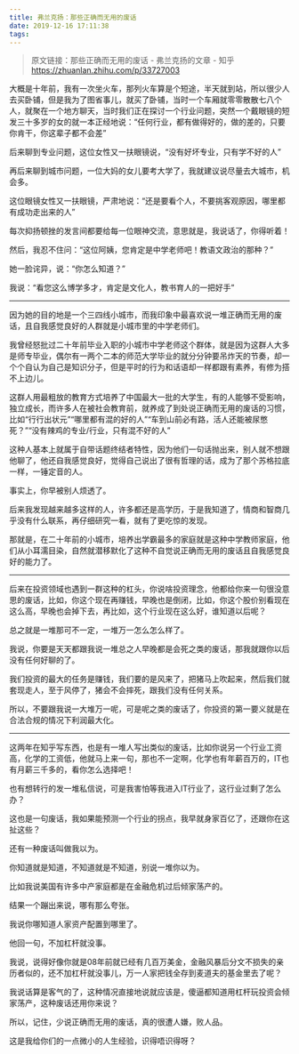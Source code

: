 ```yaml
---
title: 弗兰克扬：那些正确而无用的废话
date: 2019-12-16 17:11:38
tags:
---
```


> 原文链接：那些正确而无用的废话 - 弗兰克扬的文章 - 知乎
       <https://zhuanlan.zhihu.com/p/33727003>
<div class="Post-RichTextContainer"><div class="RichText ztext Post-RichText"><p>大概是十年前，我有一次坐火车，那列火车算是个短途，半天就到站，所以很少人去买卧铺，但是我为了图省事儿，就买了卧铺，当时一个车厢就零零散散七八个人，就聚在一个地方聊天，当时我们正在探讨一个行业问题，突然一个戴眼镜的短发三十多岁的女的就一本正经地说：“任何行业，都有做得好的，做的差的，只要你肯干，你这辈子都不会差”</p><p>后来聊到专业问题，这位女性又一扶眼镜说，“没有好坏专业，只有学不好的人”</p><p>再后来聊到城市问题，一位大妈的女儿要考大学了，我就建议说尽量去大城市，机会多。</p><p>这位眼镜女性又一扶眼镜，严肃地说：“还是要看个人，不要挑客观原因，哪里都有成功走出来的人”</p><p>每次抑扬顿挫的发言间都要给每一位眼神交流，意思就是，我说话了，你得听着！</p><p>然后，我忍不住问：“这位阿姨，您肯定是中学老师吧！教语文政治的那种？”</p><p>她一脸诧异，说：“你怎么知道？”</p><p>我说：“看您这么博学多才，肯定是文化人，教书育人的一把好手”</p><hr><p>因为她的目的地是一个三四线小城市，而我印象中最喜欢说一堆正确而无用的废话，且自我感觉良好的人群就是小城市里的中学老师们。</p><p>我曾经怒批过二十年前毕业入职的小城市中学老师这个群体，就是因为这群人大多是师专毕业，偶尔有一两个二本的师范大学毕业的就分分钟要吊炸天的节奏，却一个个自认为自己是知识分子，但是平时的行为和话语却一样都跟有素养，有修为搭不上边儿。</p><p>这群人用最粗放的教育方式培养了中国最大一批的大学生，有的人能够不受影响，独立成长，而许多人在被社会教育前，就养成了到处说正确而无用的废话的习惯，比如“行行出状元”“哪里都有混的好的人”“车到山前必有路，活人还能被尿憋死？”“没有辣鸡的专业/行业，只有混不好的人”</p><p>这种人基本上就属于自带话题终结者特性，因为他们一句话抛出来，别人就不想跟他聊了，他还自我感觉良好，觉得自己说出了很有哲理的话，成为了那个苏格拉底一样，一锤定音的人。</p><p>事实上，你早被别人烦透了。</p><p>后来我发现越来越多这样的人，许多都还是高学历，于是我知道了，情商和智商几乎没有什么联系，再仔细研究一看，就有了更吃惊的发现。</p><p>那就是，在二十年前的小城市，培养出学霸最多的家庭就是这种中学教师家庭，他们从小耳濡目染，自然就潜移默化了这种不自觉说正确而无用的废话且自我感觉良好的能力了。</p><hr><p>后来在投资领域也遇到一群这种的杠头，你说啥投资理念，他都给你来一句很没意思的废话，比如，你这个现在再赚钱，早晚也是倒闭，比如，你这个股价别看现在这么高，早晚也会掉下去，再比如，这个行业现在这么好，谁知道以后呢？</p><p>总之就是一堆那可不一定，一堆万一怎么怎么样了。</p><p>我说，你要是天天都跟我说一堆总之人早晚都是会死之类的废话，那我就跟你以后没有任何好聊的了。</p><p>我们投资的最大的任务是赚钱，我们要的是风来了，把猪马上吹起来，然后我们就套现走人，至于风停了，猪会不会摔死，跟我们没有任何关系。</p><p>所以，不要跟我说一大堆万一呢，可是呢之类的废话了，你投资的第一要义就是在合法合规的情况下利润最大化。</p><hr><p>这两年在知乎写东西，也是有一堆人写出类似的废话，比如你说另一个行业工资高，化学的工资低，他就马上来一句，那也不一定啊，化学也有年薪百万的，IT也有月薪三千多的，看你怎么选择吧！</p><p>也有想转行的发一堆私信说，可是我害怕等我进入IT行业了，这行业过剩了怎么办？</p><p>这也是一句废话，我如果能预测一个行业的拐点，我早就身家百亿了，还跟你在这扯这些？</p><p>还有一种废话叫做我以为。</p><p>你知道就是知道，不知道就是不知道，别说一堆你以为。</p><p>比如我说美国有许多中产家庭都是在金融危机过后倾家荡产的。</p><p>结果一个蹦出来说，哪有那么夸张。</p><p>我说你哪知道人家资产配置到哪里了。</p><p>他回一句，不加杠杆就没事。</p><p>我说，说得好像你就是08年前就已经有几百万美金，金融风暴后分文不损失的亲历者似的，还不加杠杆就没事儿，万一人家把钱全存到麦道夫的基金里去了呢？</p><p>我说话算是客气的了，这种情况直接地说就应该是，傻逼都知道用杠杆玩投资会倾家荡产，这种废话还用你来说？</p><p>所以，记住，少说正确而无用的废话，真的很遭人嫌，败人品。</p><p>这是我给你们的一点微小的人生经验，识得唔识得呀？</p></div></div>